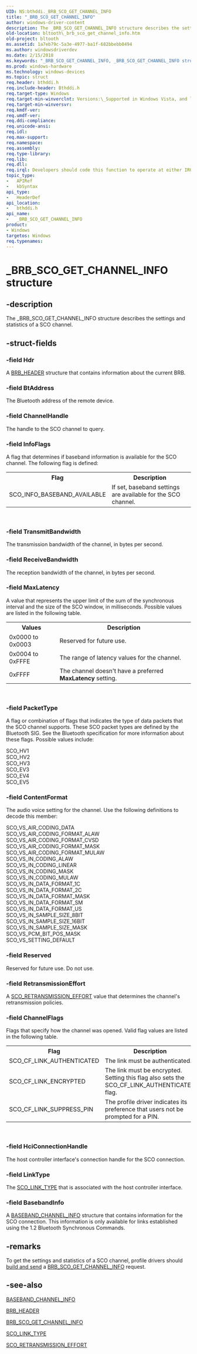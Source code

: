 ```yaml
---
UID: NS:bthddi._BRB_SCO_GET_CHANNEL_INFO
title: "_BRB_SCO_GET_CHANNEL_INFO"
author: windows-driver-content
description: The _BRB_SCO_GET_CHANNEL_INFO structure describes the settings and statistics of a SCO channel.
old-location: bltooth\_brb_sco_get_channel_info.htm
old-project: bltooth
ms.assetid: 1a7eb79c-5a3e-4977-ba1f-682bbebb0494
ms.author: windowsdriverdev
ms.date: 2/15/2018
ms.keywords: "_BRB_SCO_GET_CHANNEL_INFO, _BRB_SCO_GET_CHANNEL_INFO structure [Bluetooth Devices], bltooth._brb_sco_get_channel_info, bth_structs_cf7da00a-9c32-432d-a8a2-7bac58fe17e0.xml, bthddi/_BRB_SCO_GET_CHANNEL_INFO"
ms.prod: windows-hardware
ms.technology: windows-devices
ms.topic: struct
req.header: bthddi.h
req.include-header: Bthddi.h
req.target-type: Windows
req.target-min-winverclnt: Versions:\_Supported in Windows Vista, and later.
req.target-min-winversvr: 
req.kmdf-ver: 
req.umdf-ver: 
req.ddi-compliance: 
req.unicode-ansi: 
req.idl: 
req.max-support: 
req.namespace: 
req.assembly: 
req.type-library: 
req.lib: 
req.dll: 
req.irql: Developers should code this function to operate at either IRQL = DISPATCH_LEVEL (if the callback   function does not access paged memory), or IRQL = PASSIVE_LEVEL (if the callback function must access   paged memory)
topic_type:
-	APIRef
-	kbSyntax
api_type:
-	HeaderDef
api_location:
-	bthddi.h
api_name:
-	_BRB_SCO_GET_CHANNEL_INFO
product:
- Windows
targetos: Windows
req.typenames: 
---
```


# _BRB_SCO_GET_CHANNEL_INFO structure


## -description


The _BRB_SCO_GET_CHANNEL_INFO structure describes the settings and statistics of a SCO
  channel.


## -struct-fields




### -field Hdr

A 
     <a href="https://msdn.microsoft.com/library/windows/hardware/ff536612">BRB_HEADER</a> structure that contains information
     about the current BRB.


### -field BtAddress

The Bluetooth address of the remote device.


### -field ChannelHandle

The handle to the SCO channel to query.


### -field InfoFlags

A flag that determines if baseband information is available for the SCO channel. The following
     flag is defined:
     

<table>
<tr>
<th>
       Flag</th>
<th>Description</th>
</tr>
<tr>
<td>
SCO_INFO_BASEBAND_AVAILABLE

</td>
<td>
If set, baseband settings are available for the SCO channel.

</td>
</tr>
</table>
 


### -field TransmitBandwidth

The transmission bandwidth of the channel, in bytes per second.


### -field ReceiveBandwidth

The reception bandwidth of the channel, in bytes per second.


### -field MaxLatency

A value that represents the upper limit of the sum of the synchronous interval and the size of the
     SCO window, in milliseconds. Possible values are listed in the following table.
     

<table>
<tr>
<th>
       Values</th>
<th>Description</th>
</tr>
<tr>
<td>
0x0000 to 0x0003

</td>
<td>
Reserved for future use.

</td>
</tr>
<tr>
<td>
0x0004 to 0xFFFE

</td>
<td>
The range of latency values for the channel.

</td>
</tr>
<tr>
<td>
0xFFFF

</td>
<td>
The channel doesn't have a preferred 
        <b>MaxLatency</b> setting.

</td>
</tr>
</table>
 


### -field PacketType

A flag or combination of flags that indicates the type of data packets that the SCO channel
     supports. These SCO packet types are defined by the Bluetooth SIG. See the Bluetooth specification for
     more information about these flags. Possible values include:
     


<dl>
<dt>SCO_HV1
     </dt>
<dt>SCO_HV2
     </dt>
<dt>SCO_HV3
     </dt>
<dt>SCO_EV3
     </dt>
<dt>SCO_EV4
     </dt>
<dt>SCO_EV5</dt>
</dl>



### -field ContentFormat

The audio voice setting for the channel. Use the following definitions to decode this member:
     


<dl>
<dt>SCO_VS_AIR_CODING_DATA
     </dt>
<dt>SCO_VS_AIR_CODING_FORMAT_ALAW
     </dt>
<dt>SCO_VS_AIR_CODING_FORMAT_CVSD
     </dt>
<dt>SCO_VS_AIR_CODING_FORMAT_MASK
     </dt>
<dt>SCO_VS_AIR_CODING_FORMAT_MULAW
     </dt>
<dt>SCO_VS_IN_CODING_ALAW
     </dt>
<dt>SCO_VS_IN_CODING_LINEAR
     </dt>
<dt>SCO_VS_IN_CODING_MASK
     </dt>
<dt>SCO_VS_IN_CODING_MULAW
     </dt>
<dt>SCO_VS_IN_DATA_FORMAT_1C
     </dt>
<dt>SCO_VS_IN_DATA_FORMAT_2C
     </dt>
<dt>SCO_VS_IN_DATA_FORMAT_MASK
     </dt>
<dt>SCO_VS_IN_DATA_FORMAT_SM
     </dt>
<dt>SCO_VS_IN_DATA_FORMAT_US
     </dt>
<dt>SCO_VS_IN_SAMPLE_SIZE_8BIT
     </dt>
<dt>SCO_VS_IN_SAMPLE_SIZE_16BIT
     </dt>
<dt>SCO_VS_IN_SAMPLE_SIZE_MASK
     </dt>
<dt>SCO_VS_PCM_BIT_POS_MASK
     </dt>
<dt>SCO_VS_SETTING_DEFAULT</dt>
</dl>



### -field Reserved

Reserved for future use. Do not use.


### -field RetransmissionEffort

A 
     <a href="https://msdn.microsoft.com/library/windows/hardware/ff536783">SCO_RETRANSMISSION_EFFORT</a> value that
     determines the channel's retransmission policies.


### -field ChannelFlags

Flags that specify how the channel was opened. Valid flag values are listed in the following
     table.
     

<table>
<tr>
<th>Flag</th>
<th>Description</th>
</tr>
<tr>
<td>
SCO_CF_LINK_AUTHENTICATED

</td>
<td>
The link must be authenticated.

</td>
</tr>
<tr>
<td>
SCO_CF_LINK_ENCRYPTED

</td>
<td>
The link must be encrypted. Setting this flag also sets the SCO_CF_LINK_AUTHENTICATED flag.

</td>
</tr>
<tr>
<td>
SCO_CF_LINK_SUPPRESS_PIN

</td>
<td>
The profile driver indicates its preference that users not be prompted for a PIN.

</td>
</tr>
</table>
 


### -field HciConnectionHandle

The host controller interface's connection handle for the SCO connection.


### -field LinkType

The 
     <a href="https://msdn.microsoft.com/library/windows/hardware/ff536781">SCO_LINK_TYPE</a> that is associated with the host
     controller interface.


### -field BasebandInfo

A 
     <a href="https://msdn.microsoft.com/library/windows/hardware/ff536578">BASEBAND_CHANNEL_INFO</a> structure that
     contains information for the SCO connection. This information is only available for links established
     using the 1.2 Bluetooth Synchronous Commands.


## -remarks



To get the settings and statistics of a SCO channel, profile drivers should 
    <a href="https://msdn.microsoft.com/53a692e7-9c71-4dca-9331-32ac97b94179">build and send</a> a 
    <a href="https://msdn.microsoft.com/en-us/library/windows/hardware/ff536868">
    BRB_SCO_GET_CHANNEL_INFO</a> request.




## -see-also




<a href="https://msdn.microsoft.com/library/windows/hardware/ff536578">BASEBAND_CHANNEL_INFO</a>



<a href="https://msdn.microsoft.com/library/windows/hardware/ff536612">BRB_HEADER</a>



<a href="https://msdn.microsoft.com/en-us/library/windows/hardware/ff536868">BRB_SCO_GET_CHANNEL_INFO</a>



<a href="https://msdn.microsoft.com/library/windows/hardware/ff536781">SCO_LINK_TYPE</a>



<a href="https://msdn.microsoft.com/library/windows/hardware/ff536783">SCO_RETRANSMISSION_EFFORT</a>
 

 

